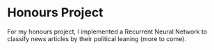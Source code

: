 # Honours Project
For my honours project, I implemented a Recurrent Neural Network to classify news articles by their political leaning (more to come).
